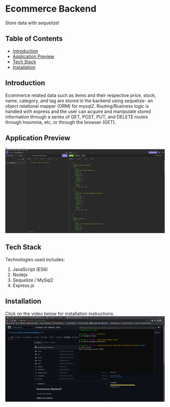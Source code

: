 # Ecommerce Backend
Store data with sequelize!

## Table of Contents
- [Introduction](#introduction)
- [Application Preview](#application-preview)
- [Tech Stack](#tech-stack)
- [Installation](#installation)

## Introduction
Ecommerce related data such as items and their respective price, stock, name, category, and tag are stored in the backend using sequelize- an object relational mapper (ORM) for mysql2. Routing/Business logic is handled with express and the user can acquire and manipulate stored information through a series of GET, POST, PUT, and DELETE routes through Insomnia, etc, or through the browser (GET).

## Application Preview
![Preview](./assets/images/deployed.png)

## Tech Stack
Technologies used includes:
1. JavaScript (ES6)
2. Nodejs
3. Sequelize / MySql2
4. Express.js

## Installation
Click on the video below for installation instructions.
[![Installation Instructions](./assets/images/tutpreview.png)](https://youtu.be/nJVWFmMdAoA "Installation Instructions")
